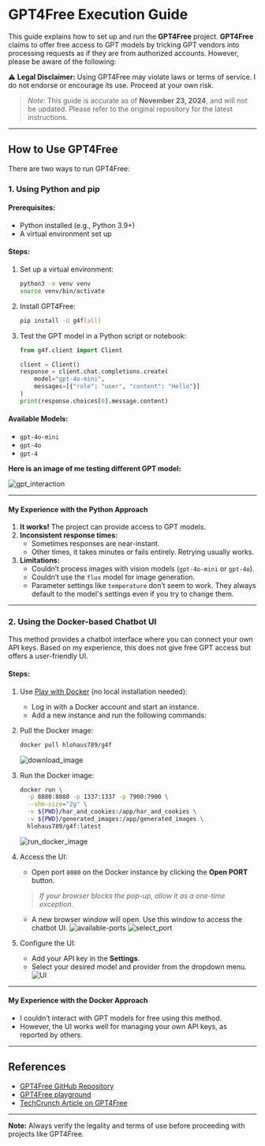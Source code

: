 # GPT4Free Execution Guide

This guide explains how to set up and run the **GPT4Free** project. **GPT4Free** claims to offer free access to GPT models by tricking GPT vendors into processing requests as if they are from authorized accounts. However, please be aware of the following:

⚠️ **Legal Disclaimer:** Using GPT4Free may violate laws or terms of service. I do not endorse or encourage its use. Proceed at your own risk.

> *Note:* This guide is accurate as of **November 23, 2024**, and will not be updated. Please refer to the original repository for the latest instructions.

---

## How to Use GPT4Free

There are two ways to run GPT4Free: 

### 1. **Using Python and pip**

#### Prerequisites:
- Python installed (e.g., Python 3.9+)
- A virtual environment set up

#### Steps:
1. Set up a virtual environment:
   ```bash
   python3 -m venv venv
   source venv/bin/activate
   ```

2. Install GPT4Free:
   ```bash
   pip install -U g4f[all]
   ```

3. Test the GPT model in a Python script or notebook:
   ```python
   from g4f.client import Client

   client = Client()
   response = client.chat.completions.create(
       model="gpt-4o-mini",
       messages=[{"role": "user", "content": "Hello"}]
   )
   print(response.choices[0].message.content)
   ```

#### Available Models:
- `gpt-4o-mini`
- `gpt-4o`
- `gpt-4`

**Here is an image of me testing different GPT model:**

![gpt_interaction](gpt_interaction.png)

---

#### **My Experience with the Python Approach**
1. **It works!** The project can provide access to GPT models.
2. **Inconsistent response times:** 
   - Sometimes responses are near-instant.
   - Other times, it takes minutes or fails entirely. Retrying usually works.
3. **Limitations:**
   - Couldn’t process images with vision models (`gpt-4o-mini` or `gpt-4o`).
   - Couldn’t use the `flux` model for image generation.
   - Parameter settings like `temperature` don’t seem to work. They always default to the model's settings even if you try to change them.

---

### 2. **Using the Docker-based Chatbot UI**

This method provides a chatbot interface where you can connect your own API keys. Based on my experience, this does not give free GPT access but offers a user-friendly UI.

#### Steps:
1. Use [Play with Docker](https://labs.play-with-docker.com/) (no local installation needed):
   - Log in with a Docker account and start an instance.
   - Add a new instance and run the following commands:

2. Pull the Docker image:
   ```bash
   docker pull hlohaus789/g4f
   ```
    ![download_image](download_docker_image.png)

3. Run the Docker image:
   ```bash
   docker run \
     -p 8080:8080 -p 1337:1337 -p 7900:7900 \
     --shm-size="2g" \
     -v ${PWD}/har_and_cookies:/app/har_and_cookies \
     -v ${PWD}/generated_images:/app/generated_images \
     hlohaus789/g4f:latest
   ```
    ![run_docker_image](run_docker_image.png)

4. Access the UI:
    - Open port `8080` on the Docker instance by clicking the **Open PORT** button.  
    > *If your browser blocks the pop-up, allow it as a one-time exception.*

    - A new browser window will open. Use this window to access the chatbot UI.
    ![available-ports](available-ports.png)
    ![select_port](select_port.png)

5. Configure the UI:
   - Add your API key in the **Settings**.
   - Select your desired model and provider from the dropdown menu.
   ![UI](UI.png)

---

#### **My Experience with the Docker Approach**
- I couldn’t interact with GPT models for free using this method.
- However, the UI works well for managing your own API keys, as reported by others.

---

## References
- [GPT4Free GitHub Repository](https://github.com/xiangsx/gpt4free-ts)
- [GPT4Free playground](https://gpt4free.io/)
- [TechCrunch Article on GPT4Free](https://techcrunch.com/2023/04/25/a-developer-exploited-an-api-flaw-to-provide-free-access-to-gpt-4/)

---

**Note:** Always verify the legality and terms of use before proceeding with projects like GPT4Free.